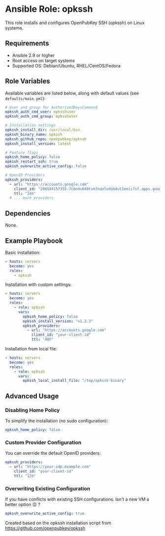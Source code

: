 # Ansible Role: opkssh

This role installs and configures OpenPubKey SSH (opkssh) on Linux systems.

## Requirements

- Ansible 2.9 or higher
- Root access on target systems
- Supported OS: Debian/Ubuntu, RHEL/CentOS/Fedora

## Role Variables

Available variables are listed below, along with default values (see `defaults/main.yml`):

```yaml
# User and group for AuthorizedKeysCommand
opkssh_auth_cmd_user: opksshuser
opkssh_auth_cmd_group: opksshuser

# Installation settings
opkssh_install_dir: /usr/local/bin
opkssh_binary_name: opkssh
opkssh_github_repo: openpubkey/opkssh
opkssh_install_version: latest

# Feature flags
opkssh_home_policy: false
opkssh_restart_ssh: true
opkssh_overwrite_active_config: false

# OpenID Providers
opkssh_providers:
  - url: "https://accounts.google.com"
    client_id: "206584157355-7cbe4s640tvm7naoludob4ut1emii7sf.apps.googleusercontent.com"
    ttl: "24h"
  # ... more providers
```

## Dependencies

None.

## Example Playbook

Basic installation:

```yaml
- hosts: servers
  become: yes
  roles:
    - opkssh
```

Installation with custom settings:

```yaml
- hosts: servers
  become: yes
  roles:
    - role: opkssh
      vars:
        opkssh_home_policy: false
        opkssh_install_version: "v1.2.3"
        opkssh_providers:
          - url: "https://accounts.google.com"
            client_id: "your-client-id"
            ttl: "48h"
```

Installation from local file:

```yaml
- hosts: servers
  become: yes
  roles:
    - role: opkssh
      vars:
        opkssh_local_install_file: "/tmp/opkssh-binary"
```

## Advanced Usage

### Disabling Home Policy

To simplify the installation (no sudo configuration):

```yaml
opkssh_home_policy: false
```

### Custom Provider Configuration

You can override the default OpenID providers:

```yaml
opkssh_providers:
  - url: "https://your-idp.example.com"
    client_id: "your-client-id"
    ttl: "12h"
```

### Overwriting Existing Configuration

If you have conflicts with existing SSH configurations. Isn't a new VM a better option :wink: ?

```yaml
opkssh_overwrite_active_config: true
```

Created based on the opkssh installation script from https://github.com/openpubkey/opkssh
